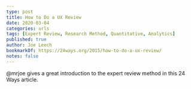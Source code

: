 ```yaml
---
type: post
title: How to Do a UX Review
date: 2020-03-04
categories: urls
tags: [Expert Review, Research Method, Quantitative, Analytics]
published: true
author: Joe Leech
bookmarkOf: https://24ways.org/2015/how-to-do-a-ux-review/
notes: false
---
```


@mrjoe gives a great introduction to the expert review method in this 24 Ways article.